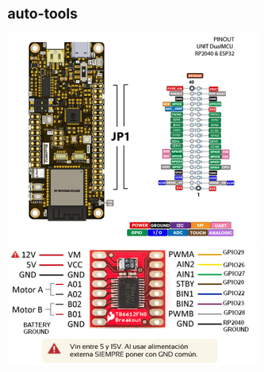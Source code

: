 # auto-tools
![alt text](https://github.com/P0nchyz/auto-tools/blob/main/docs/p1.png?raw=true)
![alt text](https://github.com/P0nchyz/auto-tools/blob/main/docs/p2.png?raw=true)